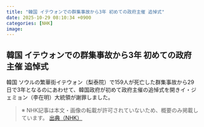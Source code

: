```yaml
---
title: "韓国 イテウォンでの群集事故から3年 初めての政府主催 追悼式"
date: 2025-10-29 08:10:34 +0900
categories: [NHK]
image: 
---
```

## 韓国 イテウォンでの群集事故から3年 初めての政府主催 追悼式

韓国 ソウルの繁華街イテウォン（梨泰院）で159人が死亡した群集事故から29日で3年となるのにあわせて、韓国政府が初めて政府主催の追悼式を開きイ・ジェミョン（李在明）大統領が謝罪しました。

> ※ NHK記事は本文・画像の転載が許可されていないため、概要のみ掲載しています。
[出典（NHK）](http://www3.nhk.or.jp/news/html/20251029/k10014962281000.html)
